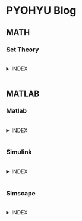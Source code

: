 # PYOHYU Blog

## MATH
 ### Set Theory
<br>
<details>
<summary>INDEX</summary>
<div markdown="1">
<br>

- #### Ch. 1
  - ##### [1.1. Baby Set Theory](https://pyohyu.github.io/math/set1.1/)
  - ##### [1.2. Notation](https://pyohyu.github.io/math/set1.2/)
  - ##### [1.3. Informal View](https://pyohyu.github.io/math/set1.3/)
  - ##### [1.4. Collection of All Sets?](https://pyohyu.github.io/math/set1.4/)

- #### Ch. 2
  - ##### [2.1. Axioms](https://pyohyu.github.io/math/set2.1/)
  - ##### [2.2. Union & intersection](https://pyohyu.github.io/math/set2.2/)
  - ##### 2.3. Algebra of Sets

</div>
</details>

<br>

## MATLAB
 ### Matlab
 <br>
 <details>
 <summary>INDEX</summary>
 <div markdown="1">
 <br>
 
- #### Ch. 1 Workspace
  - ##### [1.1 변수 저장과 불러오기](https://pyohyu.github.io/matlab/mtl1.1/)
  - ##### [1.2 Live Script](https://pyohyu.github.io/matlab/mtl1.2/)
  - ##### [1.3 출력 형식](https://pyohyu.github.io/matlab/mtl1.3/)

- #### Ch. 2 Function
  - ##### [2.1 기초 내장 함수](https://pyohyu.github.io/matlab/mtl2.1/)
  - ##### [2.2 상수](https://pyohyu.github.io/matlab/mtl2.2/)

- #### Ch. 3 Data Structure
  - ##### [3.1 벡터와 행렬](https://pyohyu.github.io/matlab/mtl3.1/)
  - ##### [3.2 테이블 데이터](https://pyohyu.github.io/matlab/mtl3.2/)
  - ##### [3.3 논리형 배열](https://pyohyu.github.io/matlab/mtl3.3/)
  
- #### Ch. 4 Plotting
  - ##### [4.1 데이터 플로팅](https://pyohyu.github.io/matlab/mtl4.1/)

- #### Ch. 5 Programming
  - ##### [5.1 의사 결정 분기](https://pyohyu.github.io/matlab/mtl5.1/)

 </div>
 </details>

<br>

 ### Simulink
 <br>
 <details>
 <summary>INDEX</summary>
 <div markdown="1">
 <br>
 
- #### Ch. 1 Simulink 그래픽 환경
  - ##### [1.1 라이브러리 브라우저](https://pyohyu.github.io/matlab/sml1.1/)

- #### Ch. 2 신호 검사
  - ##### [2.1 Scope 블록](https://pyohyu.github.io/matlab/sml2.1/)

- #### Ch. 3 기본 알고리즘
  - ##### [3.1 수학 연산자](https://pyohyu.github.io/matlab/sml3.1/)
  - ##### [3.2 로직 연산자](https://pyohyu.github.io/matlab/sml3.2/)
  - ##### [3.3 조건문](https://pyohyu.github.io/matlab/sml3.3/)

- #### Ch. 4 Simulink와 MATLAB
  - ##### [4.1 MATLAB 작업 공간 변수](https://pyohyu.github.io/matlab/sml4.1/)
  - ##### [4.2 MATLAB Function 블록](https://pyohyu.github.io/matlab/sml4.2/)

- #### Ch. 5 Dynamic System
  - ##### [5.1 Discrete-Time System](https://pyohyu.github.io/matlab/sml5.1/)
  - ##### [5.2 Continuous-Time System](https://pyohyu.github.io/matlab/sml5.2/)

- #### Ch. 6 Simulation Time
  - ##### [6.1 시뮬레이션 시간](https://pyohyu.github.io/matlab/sml6.1/)

 </div>
 </details>

<br>
 
### Simscape
<br>
<details>
<summary>INDEX</summary>
<div markdown="1">
<br>

- #### Ch. 1 Simscape Multibody
  - ##### [1.1 Simscape 환경](https://pyohyu.github.io/matlab/scp1.1/)
  - ##### [1.2 Four-bar Linkage](https://pyohyu.github.io/matlab/scp1.2/)
  - ##### [1.3 Motion of Four-bar System](https://pyohyu.github.io/matlab/scp1.3/)
  - ##### [1.4 Getting Data with MATLAB](https://pyohyu.github.io/matlab/scp1.4/)

- #### Ch. 2 Simscape Electrical
  - ##### [2.1 RC Circuit](https://pyohyu.github.io/matlab/scp2.1/)

- #### Ch. 3 Simscape Mechanical
  - ##### [3.1 Rotational Mass Damper](https://pyohyu.github.io/matlab/scp3.1/)
  
- #### Ch. 4 Measuring Physical Quantities
  - ##### [4.1 Across Variables](https://pyohyu.github.io/matlab/scp4.1/)
  - ##### [4.2 Through Variables](https://pyohyu.github.io/matlab/scp4.2/)

- #### Ch. 5 Physical Signals
  - ##### [5.1 Ports](https://pyohyu.github.io/matlab/scp5.1/)
  - ##### [5.2 Sources with Inputs](https://pyohyu.github.io/matlab/scp5.2/)

- #### Ch. 6 Inital Values
  - ##### [6.1 The Variables Tab](https://pyohyu.github.io/matlab/scp6.1/)

- #### Ch. 7 Multidomain Modeling
  - ##### [7.1 Electromechanical Circuit](https://pyohyu.github.io/matlab/scp7.1/)
  - ##### [7.2 Fluidic Circuit](https://pyohyu.github.io/matlab/scp7.2/)
  - ##### [7.3 Hydroelectric Power Model](https://pyohyu.github.io/matlab/scp7.3/)

- #### Ch. 8 Feedback Control
  - ##### [8.1 Feedback Control](https://pyohyu.github.io/matlab/scp8.1/)

</div>
</details> 